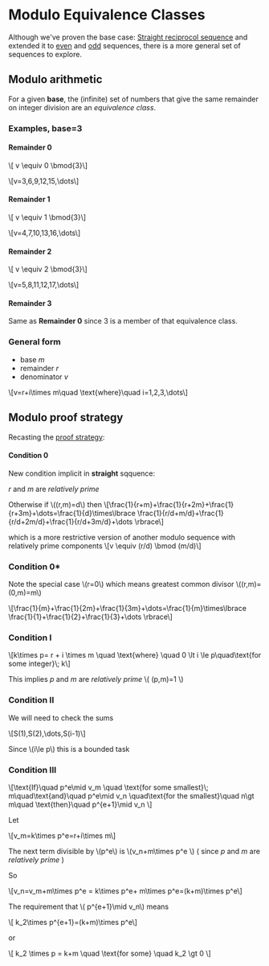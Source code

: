 # Modulo Equivalence Classes

Although we've proven the base case: [Straight reciprocol sequence](straight.md) and extended it to [even](even.md) and [odd](odd.md) sequences, there is a more general set of sequences to explore.

## Modulo arithmetic

For a given __base__, the (infinite) set of numbers that give the same remainder on integer division are an *equivalence class*.

### Examples, base=3

#### Remainder 0
\\[ v \equiv 0 \bmod{3}\\]

\\[v=3,6,9,12,15,\dots\\]

#### Remainder 1
\\[ v \equiv 1 \bmod{3}\\]

\\[v=4,7,10,13,16,\dots\\]

#### Remainder 2
\\[ v \equiv 2 \bmod{3}\\]

\\[v=5,8,11,12,17,\dots\\]

#### Remainder 3

Same as __Remainder 0__ since 3 is a member of that equivalence class.

### General form

* base *m*
* remainder *r*
* denominator *v*

\\[v=r+i\times m\quad \text{where}\quad i=1,2,3,\dots\\]

## Modulo proof strategy

Recasting the [proof strategy](strategy.md):

#### Condition 0
New condition implicit in __straight__ sqquence:

*r* and *m* are *relatively prime*

Otherwise if \\((r,m)=d\\) then
\\[\frac{1}{r+m}+\frac{1}{r+2m}+\frac{1}{r+3m}+\dots=\frac{1}{d}\times\lbrace \frac{1}{r/d+m/d}+\frac{1}{r/d+2m/d}+\frac{1}{r/d+3m/d}+\dots \rbrace\\]

which is a more restrictive version of another modulo sequence with relatively prime components
\\[v \equiv (r/d) \bmod (m/d)\\]

### Condition 0*

Note the special case \\(r=0\\) which means greatest common divisor  \\((r,m)=(0,m)=m\\)

\\[\frac{1}{m}+\frac{1}{2m}+\frac{1}{3m}+\dots=\frac{1}{m}\times\lbrace \frac{1}{1}+\frac{1}{2}+\frac{1}{3}+\dots \rbrace\\]

### Condition I

\\[k\times p= r + i \times m \quad \text{where} \quad 0 \lt i \le p\quad\text{for some integer}\\; k\\]

This implies *p* and *m* are *relatively prime* 
\\( (p,m)=1 \\)

### Condition II

We will need to check the sums

\\[S(1),S(2),\dots,S(i-1)\\]

Since \\(i\le p\\) this is a bounded task

### Condition III

\\[\text{If}\quad p\^e\mid v\_m \quad \text{for some smallest}\\; m\\quad\text{and}\quad p\^e\mid v\_n \quad\text{for the smallest}\quad n\gt m\quad \text{then}\quad p\^{e+1}\mid v\_n \\]

Let

\\[v\_m=k\times p\^e=r+i\times m\\]

The next term divisible by \\(p\^e\\) is \\(v\_n+m\times p\^e \\)  ( since *p* and *m* are *relatively prime* )

So

\\[v\_n=v_m+m\times p\^e = k\times p\^e+ m\times p\^e=(k+m)\times p\^e\\]

The requirement that \\( p\^{e+1}\mid v\_n\\) means

\\[ k_2\times p\^{e+1}=(k+m)\times p\^e\\]

or

\\[ k\_2 \times p = k+m \quad \text{for some} \quad k\_2 \gt 0 \\]

